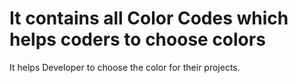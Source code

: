 # It contains all Color Codes which helps coders to choose colors 
It helps Developer to choose the color for their projects.
